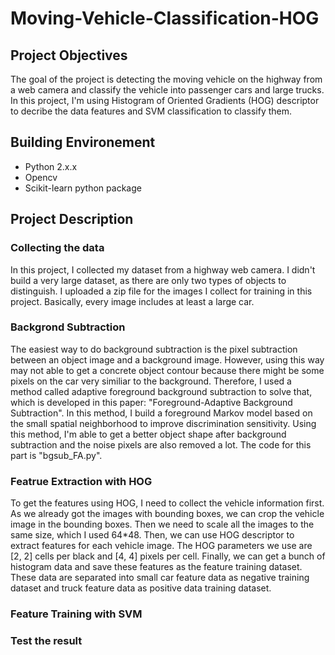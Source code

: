 # Moving-Vehicle-Classification-HOG
## Project Objectives
The goal of the project is detecting the moving vehicle on the highway from a web camera and classify the vehicle into passenger cars and large trucks. In this project, I'm using Histogram of Oriented Gradients (HOG) descriptor to decribe the data features and SVM classification to classify them.
## Building Environement
* Python 2.x.x
* Opencv 
* Scikit-learn python package
## Project Description
### Collecting the data
In this project, I collected my dataset from a highway web camera. I didn't build a very large dataset, as there are only two types of objects to distinguish. I uploaded a zip file for the images I collect for training in this project. Basically, every image includes at least a large car.
### Backgrond Subtraction
The easiest way to do background subtraction is the pixel subtraction between an object image and a background image. However, using this way may not able to get a concrete object contour because there might be some pixels on the car very similiar to the background. Therefore, I used a method called adaptive foreground background subtraction to solve that, which is developed in this paper: "Foreground-Adaptive Background Subtraction". In this method, I build a foreground Markov model based on the small spatial neighborhood to improve discrimination sensitivity. Using this method, I'm able to get a better object shape after background subtraction and the noise pixels are also removed a lot. The code for this part is "bgsub_FA.py".
### Featrue Extraction with HOG 
To get the features using HOG, I need to collect the vehicle information first. As we already got the images with bounding boxes, we can crop the vehicle image in the bounding boxes. Then we need to scale all the images to the same size, which I used 64*48. Then, we can use HOG descriptor to extract features for each vehicle image. The HOG parameters we use are [2, 2] cells per black and [4, 4] pixels per cell. Finally, we can get a bunch of histogram data and save these features as the feature training dataset. These data are separated into small car feature data as negative training dataset and truck feature data as positive data training dataset.
### Feature Training with SVM
### Test the result
